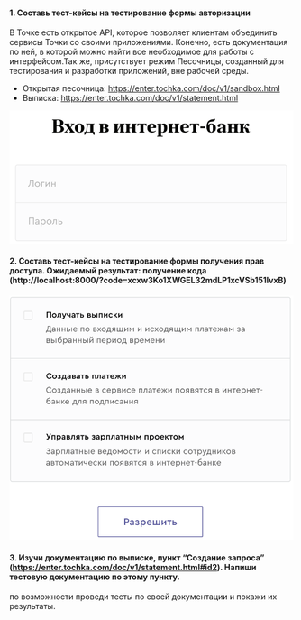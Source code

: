 #### 1. Составь тест-кейсы на тестирование формы авторизации
В Точке есть открытое API, которое позволяет клиентам объединить сервисы Точки со своими приложениями. Конечно, есть документация по ней, в которой можно найти все необходимое для работы с интерфейсом.Так же, присутствует режим Песочницы, созданный для тестирования и разработки приложений, вне рабочей среды.
- Открытая песочница: https://enter.tochka.com/doc/v1/sandbox.html
- Выписка: https://enter.tochka.com/doc/v1/statement.html

![Optional Text](sandbox-login.png)
#### 2. Составь тест-кейсы на тестирование формы получения прав доступа. Ожидаемый результат: получение кода (http://localhost:8000/?code=xcxw3Ko1XWGEL32mdLP1xcVSb151IvxB)
![Optional Text](sandbox-access.png)
#### 3. Изучи документацию по выписке, пункт “Создание запроса” (https://enter.tochka.com/doc/v1/statement.html#id2). Напиши тестовую документацию по этому пункту. 
по возможности проведи тесты по своей документации и покажи их результаты.
